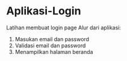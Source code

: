 # Aplikasi-Login
Latihan membuat login page 
Alur dari aplikasi:
1. Masukan email dan password
2. Validasi email dan password
3. Menampilkan halaman beranda
